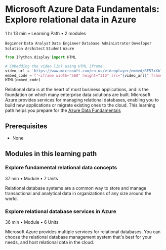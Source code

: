 # Microsoft Azure Data Fundamentals: Explore relational data in Azure

1 hr 13 min • Learning Path • 2 modules

`Beginner` `Data Analyst` `Data Engineer` `Database Administrator` `Developer` `Solution Architect` `Student` `Azure`

``` python
from IPython.display import HTML

# Embedding the video link using HTML iframe
video_url = 'https://www.microsoft.com/en-us/videoplayer/embed/RE57xXb?postJsllMsg=true'
embed_code = f'<iframe width="560" height="315" src="{video_url}" frameborder="0" allowfullscreen></iframe>'
HTML(embed_code)
```

Relational data is at the heart of most business applications, and is the foundation on which many enterprise data solutions are built. Microsoft Azure provides services for managing relational databases, enabling you to build new applications or migrate existing ones to the cloud. This learning path helps you prepare for the [Azure Data Fundamentals](https://learn.microsoft.com/en-us/certifications/azure-data-fundamentals?azure-portal=true)

## Prerequisites

- None

## Modules in this learning path

### Explore fundamental relational data concepts

37 min • Module • 7 Units

Relational database systems are a common way to store and manage transactional and analytical data in organizations of any size around the world.

### Explore relational database services in Azure

36 min • Module • 6 Units

Microsoft Azure provides multiple services for relational databases. You can choose the relational database management system that's best for your needs, and host relational data in the cloud.
